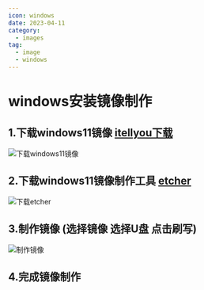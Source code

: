 ```yaml
---
icon: windows
date: 2023-04-11
category: 
  - images
tag:
  - image
  - windows
---
```

# windows安装镜像制作
## 1.下载windows11镜像 [itellyou下载](https://next.itellyou.cn/Original/Index#cbp=Product?ID=42e87ac8-9cd6-eb11-bdf8-e0d4e850c9c6)
![下载windows11镜像](http://img.brinish.eu.org:5205/images/2023/04/16/03c4f214f5e7cf4b331444d3b4e30708.png)
## 2.下载windows11镜像制作工具 [etcher](https://www.balena.io/etcher#download-etcher)
![下载etcher](http://img.brinish.eu.org:5205/images/2023/04/16/3bf3b4eb162ff7582d1394a6ba61bd3d.png)
## 3.制作镜像 (选择镜像  选择U盘  点击刷写)
![制作镜像](http://img.brinish.eu.org:5205/images/2023/04/16/eee2a9f549e7dc6a20da6ff68465d55d.png)
## 4.完成镜像制作